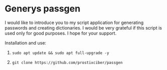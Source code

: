 # Generys passgen
I would like to introduce you to my script application for generating passwords and creating dictionaries. I would be very grateful if this script is used only for good purposes. I hope for your support.

Installation and use:
1. `sudo apt update && sudo apt full-upgrade -y`

2. `git clone https://github.com/prostixciber/passgen`
